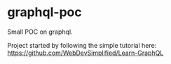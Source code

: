 # graphql-poc
Small POC on graphql.

Project started by following the simple tutorial here:
https://github.com/WebDevSimplified/Learn-GraphQL
